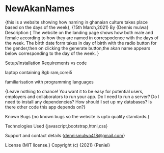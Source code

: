 # NewAkanNames
{this is a website showing how naming in ghanaian culture takes place based on the days of the week}, {15th March,2021}
By {Dennis mulwa}
Description
{ The website on the landing page shows how both male and female according to how they are named in correspodence with the days of the week.
The birth date form takes in day of birth with the radio button for the gender,then on clicking the generate button,the akan name appears below corresponding to the day of the week. }

Setup/Installation Requirements
vs code

laptop containing 8gb ram,corei5

familiarisation with programming languages

{Leave nothing to chance! You want it to be easy for potential users, employers and collaborators to run your app. Do I need to run a server? Do I need to install any dependencies? How should I set up my databases? Is there other code this app depends on?}

Known Bugs
{no known bugs so the website is upto quality standards.}

Technologies Used
{javascript,bootstrap,html,css}

Support and contact details
{dennismulwa418@gmail.com}

License
{MIT license.} Copyright (c) {2021} {Peniel}